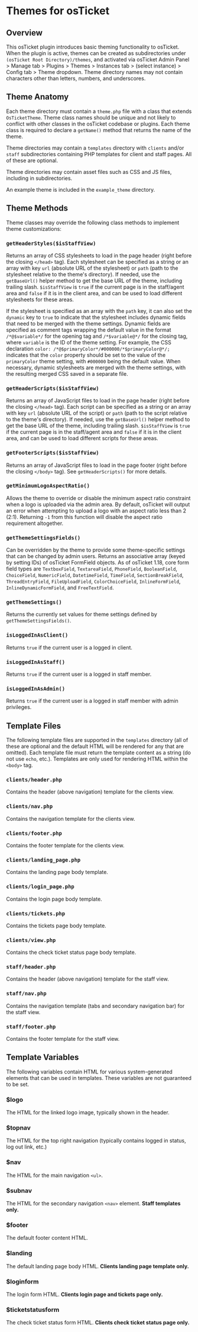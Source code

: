 # Themes for osTicket


## Overview

This osTicket plugin introduces basic theming functionality to osTicket. When the plugin is active, themes can be created as subdirectories under `(osTicket Root Directory)/themes`, and activated via osTicket Admin Panel > Manage tab > Plugins > Themes > Instances tab > (select instance) > Config tab > Theme dropdown. Theme directory names may not contain characters other than letters, numbers, and underscores.

## Theme Anatomy

Each theme directory must contain a `theme.php` file with a class that extends `OsTicketTheme`. Theme class names should be unique and not likely to conflict with other classes in the osTicket codebase or plugins. Each theme class is required to declare a `getName()` method that returns the name of the theme.

Theme directories may contain a `templates` directory with `clients` and/or `staff` subdirectories containing PHP templates for client and staff pages. All of these are optional.

Theme directories may contain asset files such as CSS and JS files, including in subdirectories.

An example theme is included in the `example_theme` directory.

## Theme Methods

Theme classes may override the following class methods to implement theme customizations:

### `getHeaderStyles($isStaffView)`

Returns an array of CSS stylesheets to load in the page header (right before the closing `</head>` tag). Each stylesheet can be specified as a string or an array with key `url` (absolute URL of the stylesheet) or `path` (path to the stylesheet relative to the theme's directory). If needed, use the `getBaseUrl()` helper method to get the base URL of the theme, including trailing slash. `$isStaffView` is `true` if the current page is in the staff/agent area and `false` if it is in the client area, and can be used to load different stylesheets for these areas.

If the stylesheet is specified as an array with the `path` key, it can also set the `dynamic` key to `true` to indicate that the stylesheet includes dynamic fields that need to be merged with the theme settings. Dynamic fields are specified as comment tags wrapping the default value in the format `/*@$variable*/` for the opening tag and `/*$variable@*/` for the closing tag, where `variable` is the ID of the theme setting. For example, the CSS declaration `color: /*@$primaryColor*/#000000/*$primaryColor@*/;` indicates that the `color` property should be set to the value of the `primaryColor` theme setting, with `#000000` being the default value. When necessary, dynamic stylesheets are merged with the theme settings, with the resulting merged CSS saved in a separate file.

### `getHeaderScripts($isStaffView)`

Returns an array of JavaScript files to load in the page header (right before the closing `</head>` tag). Each script can be specified as a string or an array with key `url` (absolute URL of the script) or `path` (path to the script relative to the theme's directory). If needed, use the `getBaseUrl()` helper method to get the base URL of the theme, including trailing slash. `$isStaffView` is `true` if the current page is in the staff/agent area and `false` if it is in the client area, and can be used to load different scripts for these areas.

### `getFooterScripts($isStaffView)`

Returns an array of JavaScript files to load in the page footer (right before the closing `</body>` tag). See `getHeaderScripts()` for more details.

### `getMinimumLogoAspectRatio()`

Allows the theme to override or disable the minimum aspect ratio constraint when a logo is uploaded via the admin area. By default, osTicket will output an error when attempting to upload a logo with an aspect ratio less than 2 (2:1). Returning `-1` from this function will disable the aspect ratio requirement altogether.

### `getThemeSettingsFields()`

Can be overridden by the theme to provide some theme-specific settings that can be changed by admin users. Returns an associative array (keyed by setting IDs) of osTicket FormField objects. As of osTicket 1.18, core form field types are `TextboxField`, `TextareaField`, `PhoneField`, `BooleanField`, `ChoiceField`, `NumericField`, `DatetimeField`, `TimeField`, `SectionBreakField`, `ThreadEntryField`, `FileUploadField`, `ColorChoiceField`, `InlineFormField`, `InlineDynamicFormField`, and `FreeTextField`.

### `getThemeSettings()`

Returns the currently set values for theme settings defined by `getThemeSettingsFields()`.

### `isLoggedInAsClient()`

Returns `true` if the current user is a logged in client.

### `isLoggedInAsStaff()`

Returns `true` if the current user is a logged in staff member.

### `isLoggedInAsAdmin()`

Returns `true` if the current user is a logged in staff member with admin privileges.

## Template Files

The following template files are supported in the `templates` directory (all of these are optional and the default HTML will be rendered for any that are omitted). Each template file must return the template content as a string (do not use `echo`, etc.). Templates are only used for rendering HTML within the `<body>` tag.

### `clients/header.php`

Contains the header (above navigation) template for the clients view.

### `clients/nav.php`

Contains the navigation template for the clients view.

### `clients/footer.php`

Contains the footer template for the clients view.

### `clients/landing_page.php`

Contains the landing page body template.

### `clients/login_page.php`

Contains the login page body template.

### `clients/tickets.php`

Contains the tickets page body template.

### `clients/view.php`

Contains the check ticket status page body template.

### `staff/header.php`

Contains the header (above navigation) template for the staff view.

### `staff/nav.php`

Contains the navigation template (tabs and secondary navigation bar) for the staff view.

### `staff/footer.php`

Contains the footer template for the staff view.

## Template Variables

The following variables contain HTML for various system-generated elements that can be used in templates. These variables are not guaranteed to be set.

### $logo

The HTML for the linked logo image, typically shown in the header.

### $topnav

The HTML for the top right navigation (typically contains logged in status, log out link, etc.)

### $nav

The HTML for the main navigation `<ul>`.

### $subnav

The HTML for the secondary navigation `<nav>` element. **Staff templates only.**

### $footer

The default footer content HTML.

### $landing

The default landing page body HTML. **Clients landing page template only.**

### $loginform

The login form HTML. **Clients login page and tickets page only.**

### $ticketstatusform

The check ticket status form HTML. **Clients check ticket status page only.**
